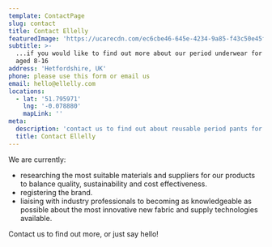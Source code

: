 ```yaml
---
template: ContactPage
slug: contact
title: Contact Ellelly
featuredImage: 'https://ucarecdn.com/ec6cbe46-645e-4234-9a85-f43c50e45fc9/'
subtitle: >-
  ...if you would like to find out more about our period underwear for girls
  aged 8-16
address: 'Hetfordshire, UK'
phone: please use this form or email us
email: hello@ellelly.com
locations:
  - lat: '51.795971'
    lng: '-0.078880'
    mapLink: ''
meta:
  description: 'contact us to find out about reusable period pants for teens'
  title: Contact Ellelly
---
```

We are currently:

* researching the most suitable materials and suppliers for our products to balance quality, sustainability and cost effectiveness. 
* registering the brand.
* liaising with industry professionals to becoming as knowledgeable as possible about the most innovative new fabric and supply technologies available.

Contact us to find out more, or just say hello!
